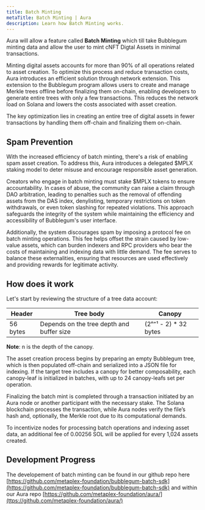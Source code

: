 ```yaml
---
title: Batch Minting
metaTitle: Batch Minting | Aura
description: Learn how Batch Minting works.
---
```


Aura will allow a feature called **Batch Minting** which till take Bubblegum minting data and allow the user to mint cNFT Digtal Assets in minimal transactions.

Minting digital assets accounts for more than 90% of all operations related to asset creation. To optimize this process and reduce transaction costs, Aura introduces an efficient solution through network extension. This extension to the Bubblegum program allows users to create and manage Merkle trees offline before finalizing them on-chain, enabling developers to generate entire trees with only a few transactions. This reduces the network load on Solana and lowers the costs associated with asset creation.

The key optimization lies in creating an entire tree of digital assets in fewer transactions by handling them off-chain and finalizing them on-chain.

## Spam Prevention

With the increased efficiency of batch minting, there's a risk of enabling spam asset creation. To address this, Aura introduces a delegated $MPLX staking model to deter misuse and encourage responsible asset generation.

Creators who engage in batch minting must stake $MPLX tokens to ensure accountability. In cases of abuse, the community can raise a claim through DAO arbitration, leading to penalties such as the removal of offending assets from the DAS index, denylisting, temporary restrictions on token withdrawals, or even token slashing for repeated violations. This approach safeguards the integrity of the system while maintaining the efficiency and accessibility of Bubblegum's user interface.

Additionally, the system discourages spam by imposing a protocol fee on batch minting operations. This fee helps offset the strain caused by low-value assets, which can burden indexers and RPC providers who bear the costs of maintaining and indexing data with little demand. The fee serves to balance these externalities, ensuring that resources are used effectively and providing rewards for legitimate activity.

## How does it work

Let's start by reviewing the structure of a tree data account:

| **Header**                                        | **Tree body**                                   | **Canopy**                                       |
|-------------------------------------------------- |-------------------------------------------------|--------------------------------------------------|
| 56 bytes                                          | Depends on the tree depth and buffer size       | (2ⁿ⁺¹ - 2) * 32 bytes                            |

**Note**: n is the depth of the canopy.

The asset creation process begins by preparing an empty Bubblegum tree, which is then populated off-chain and serialized into a JSON file for indexing. If the target tree includes a canopy for better composability, each canopy-leaf is initialized in batches, with up to 24 canopy-leafs set per operation.

Finalizing the batch mint is completed through a transaction initiated by an Aura node or another participant with the necessary stake. The Solana blockchain processes the transaction, while Aura nodes verify the file’s hash and, optionally, the Merkle root due to its computational demands.

To incentivize nodes for processing batch operations and indexing asset data, an additional fee of 0.00256 SOL will be applied for every 1,024 assets created.

## Development Progress

The developement of batch minting can be found in our github repo here [https://github.com/metaplex-foundation/bubblegum-batch-sdk](https://github.com/metaplex-foundation/bubblegum-batch-sdk) and within our Aura repo [https://github.com/metaplex-foundation/aura/](ttps://github.com/metaplex-foundation/aura/)

